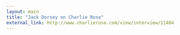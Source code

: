 ```yaml
---
layout: main
title: "Jack Dorsey on Charlie Rose"
external_link: http://www.charlierose.com/view/interview/11404
---
```



